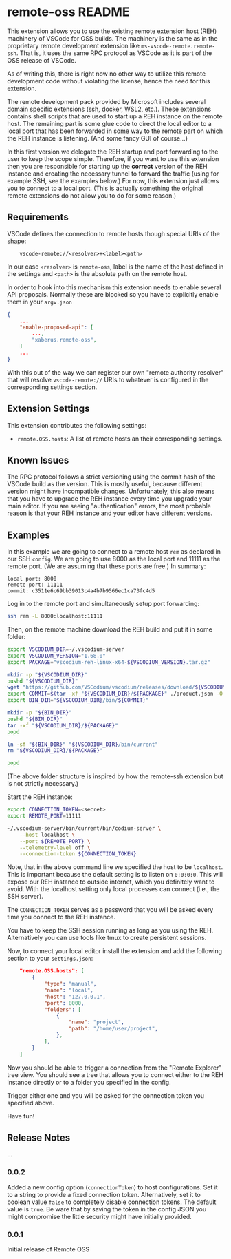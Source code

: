 # remote-oss README

This extension allows you to use the existing remote extension host (REH) machinery of
VSCode for OSS builds. The machinery is the same as in the proprietary remote development
extension like `ms-vscode-remote.remote-ssh`. That is, it uses the same RPC protocol as VSCode
as it is part of the OSS release of VSCode.

As of writing this, there is right now no other way to utilize this remote development code
without violating the license, hence the need for this extension.

The remote development pack provided by Microsoft includes several domain specific extensions
(ssh, docker, WSL2, etc.). These extensions contains shell scripts that are used to start up
a REH instance on the remote host. The remaining part is some glue code to direct the local editor
to a local port that has been forwarded in some way to the remote part on which the REH
instance is listening. (And some fancy GUI of course...)

In this first version we delegate the REH startup and port forwarding to the user to keep the scope
simple. Therefore, if you want to use this extension then you are responsible for starting up the
**correct** version of the REH instance and creating the necessary tunnel to forward the traffic
(using for example SSH, see the examples below.) For now, this extension just allows you to connect
to a local port. (This is actually something the original remote extensions do not allow you to
do for some reason.)

## Requirements

VSCode defines the connection to remote hosts though special URIs of the shape:
```
    vscode-remote://<resolver>+<label><path>
```
In our case `<resolver>` is `remote-oss`, label is the name of the host defined in the settings and `<path>` is the absolute path on the remote host.

In order to hook into this mechanism this extension needs to enable several API proposals. Normally these are blocked so you have to explicitly enable them in your `argv.json`

```json
{
    ...
    "enable-proposed-api": [
        ...,
        "xaberus.remote-oss",
    ]
    ...
}
```

With this out of the way we can register our own "remote authority resolver" that will resolve
`vscode-remote://` URIs to whatever is configured in the corresponding settings section.

## Extension Settings

This extension contributes the following settings:

* `remote.OSS.hosts`: A list of remote hosts an their corresponding settings.

## Known Issues

The RPC protocol follows a strict versioning using the commit hash of the VSCode build as the version.
This is mostly useful, because different version might have incompatible changes. Unfortunately,
this also means that you have to upgrade the REH instance every time you upgrade your main editor.
If you are seeing "authentication" errors, the most probable reason is that your REH instance and
your editor have different versions.

## Examples

In this example we are going to connect to a remote host `rem` as declared in our SSH `config`.
We are going to use 8000 as the local port and 11111 as the remote port. (We are assuming that these ports are free.) In summary:

```
local port: 8000
remote port: 11111
commit: c3511e6c69bb39013c4a4b7b9566ec1ca73fc4d5
```

Log in to the remote port and simultaneously setup port forwarding:

```bash
ssh rem -L 8000:localhost:11111
```

Then, on the remote machine download the REH build and put it in some folder:

```bash
export VSCODIUM_DIR=~/.vscodium-server
export VSCODIUM_VERSION="1.68.0"
export PACKAGE="vscodium-reh-linux-x64-${VSCODIUM_VERSION}.tar.gz"

mkdir -p "${VSCODIUM_DIR}"
pushd "${VSCODIUM_DIR}"
wget "https://github.com/VSCodium/vscodium/releases/download/${VSCODIUM_VERSION}/${PACKAGE}"
export COMMIT=$(tar -xf "${VSCODIUM_DIR}/${PACKAGE}" ./product.json -O | jq ".commit" -r)
export BIN_DIR="${VSCODIUM_DIR}/bin/${COMMIT}"

mkdir -p "${BIN_DIR}"
pushd "${BIN_DIR}"
tar -xf "${VSCODIUM_DIR}/${PACKAGE}"
popd

ln -sf "${BIN_DIR}" "${VSCODIUM_DIR}/bin/current"
rm "${VSCODIUM_DIR}/${PACKAGE}"

popd
```

(The above folder structure is inspired by how the remote-ssh extension but is not strictly necessary.)

Start the REH instance:

```bash
export CONNECTION_TOKEN=<secret>
export REMOTE_PORT=11111

~/.vscodium-server/bin/current/bin/codium-server \
    --host localhost \
    --port ${REMOTE_PORT} \
    --telemetry-level off \
    --connection-token ${CONNECTION_TOKEN}
```

Note, that in the above command line we specified the host to be `localhost`. This is important
because the default setting is to listen on `0:0:0:0`. This will expose our REH instance to
outside internet, which you definitely want to avoid. With the localhost setting only local
processes can connect (i.e., the SSH server).

The `CONNECTION_TOKEN` serves as a password that you will be asked every time you connect
to the REH instance.

You have to keep the SSH session running as long as you using the REH. Alternatively you can use
tools like tmux to create persistent sessions.

Now, to connect your local editor install the extension and add the following section to your `settings.json`:

```json
    "remote.OSS.hosts": [
        {
            "type": "manual",
            "name": "local",
            "host": "127.0.0.1",
            "port": 8000,
            "folders": [
                {
                    "name": "project",
                    "path": "/home/user/project",
                },
            ],
        }
    ]
```

Now you should be able to trigger a connection from the "Remote Explorer" tree view. You should see a tree that allows you to connect either to the REH instance directly or to a folder you specified in the config.

Trigger either one and you will be asked for the connection token you specified above.

Have fun!

## Release Notes

...

### 0.0.2

Added a new config option (`connectionToken`) to host configurations.
Set it to a string to provide a fixed connection token. Alternatively,
set it to boolean value `false` to completely disable connection tokens.
The default value is `true`. Be ware that by saving the token in the
config JSON you might compromise the little security might have initially
provided.

### 0.0.1

Initial release of Remote OSS
